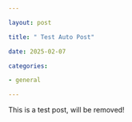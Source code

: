 ```yaml
---

layout: post

title: " Test Auto Post"

date: 2025-02-07

categories:

- general

---
```


This is a test post, will be removed!
